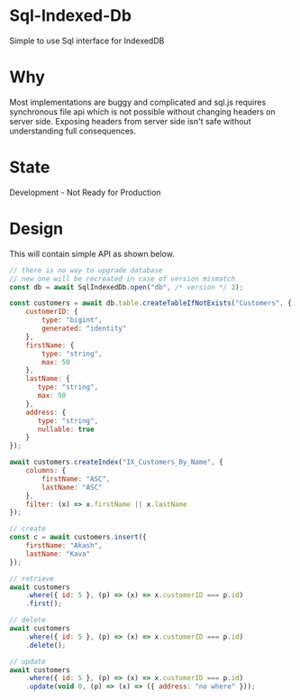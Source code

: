 # Sql-Indexed-Db
Simple to use Sql interface for IndexedDB

# Why
Most implementations are buggy and complicated and sql.js requires synchronous file api which is not possible without changing headers on server side. Exposing headers from server side isn't safe without understanding full consequences.

# State
Development - Not Ready for Production

# Design
This will contain simple API as shown below.

```javascript
// there is no way to upgrade database
// new one will be recreated in case of version mismatch
const db = await SqlIndexedDb.open("db", /* version */ 2);

const customers = await db.table.createTableIfNotExists("Customers", {
    customerID: {
        type: "bigint",
        generated: "identity"
    },
    firstName: {
        type: "string",
        max: 50
    },
    lastName: {
       type: "string",
       max: 50
    },
    address: {
       type: "string",
       nullable: true
    }
});

await customers.createIndex("IX_Customers_By_Name", {
    columns: {
        firstName: "ASC",
        lastName: "ASC"
    },
    filter: (x) => x.firstName || x.lastName
});

// create
const c = await customers.insert({
    firstName: "Akash",
    lastName: "Kava"
});

// retrieve
await customers
    .where({ id: 5 }, (p) => (x) => x.customerID === p.id)
    .first();

// delete
await customers
    .where({ id: 5 }, (p) => (x) => x.customerID === p.id)
    .delete();

// update
await customers
    .where({ id: 5 }, (p) => (x) => x.customerID === p.id)
    .update(void 0, (p) => (x) => ({ address: "no where" }));
```

